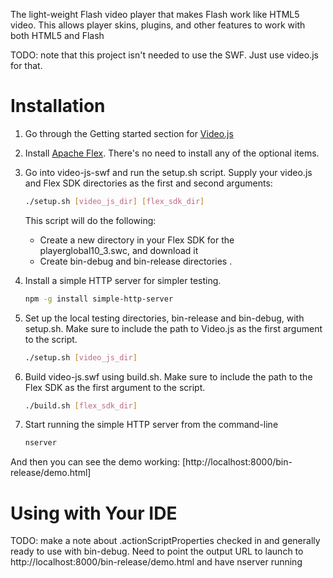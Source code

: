 The light-weight Flash video player that makes Flash work like HTML5 video. This allows player skins, plugins, and other features to work with both HTML5 and Flash

TODO: note that this project isn't needed to use the SWF.  Just use video.js for that.

Installation
============

1. Go through the Getting started section for  [Video.js](https://github.com/videojs/video.js/blob/master/CONTRIBUTING.md) 

2. Install [Apache Flex](http://flex.apache.org/installer.html).  There's no need to install any of the optional items.

3. Go into video-js-swf and run the setup.sh script. Supply your video.js and Flex SDK directories as the first and second arguments:

   ```bash
   ./setup.sh [video_js_dir] [flex_sdk_dir]
   ```
   This script will do the following:
   - Create a new directory in your Flex SDK for the playerglobal10_3.swc, and download it
   - Create bin-debug and bin-release directories
.
4. Install a simple HTTP server for simpler testing.

    ```bash
    npm -g install simple-http-server
    ```
    
5. Set up the local testing directories, bin-release and bin-debug, with setup.sh.  Make sure to include the path to Video.js as the first argument to the script.

    ```bash
    ./setup.sh [video_js_dir]
    ```
    
6. Build video-js.swf using build.sh.  Make sure to include the path to the Flex SDK as the first argument to the script.

    ```bash
    ./build.sh [flex_sdk_dir]
    ```
    
7. Start running the simple HTTP server from the command-line

    ```bash
    nserver
    ```
    
And then you can see the demo working: [http://localhost:8000/bin-release/demo.html]

Using with Your IDE
============

TODO: make a note about .actionScriptProperties checked in and generally ready to use with bin-debug.  Need to point the output URL to launch to http://localhost:8000/bin-release/demo.html and have nserver running
